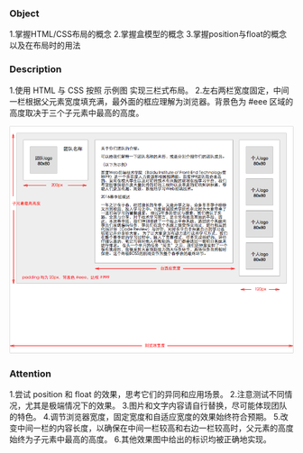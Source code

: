 ### Object

1.掌握HTML/CSS布局的概念
2.掌握盒模型的概念
3.掌握position与float的概念以及在布局时的用法

### Description 

1.使用 HTML 与 CSS 按照 示例图 实现三栏式布局。
2.左右两栏宽度固定，中间一栏根据父元素宽度填充满，最外面的框应理解为浏览器。背景色为 #eee 区域的高度取决于三个子元素中最高的高度。

![示例图](../img/task_1_3_1.png)

### Attention

1.尝试 position 和 float 的效果，思考它们的异同和应用场景。
2.注意测试不同情况，尤其是极端情况下的效果。
3.图片和文字内容请自行替换，尽可能体现团队的特色。
4.调节浏览器宽度，固定宽度和自适应宽度的效果始终符合预期。
5.改变中间一栏的内容长度，以确保在中间一栏较高和右边一栏较高时，父元素的高度始终为子元素中最高的高度。
6.其他效果图中给出的标识均被正确地实现。